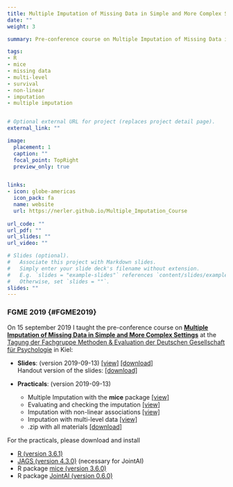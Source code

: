 ```yaml
---
title: Multiple Imputation of Missing Data in Simple and More Complex Settings
date: ""
weight: 3

summary: Pre-conference course on Multiple Imputation of Missing Data in Simple and More Complex Settings at the "Tagung der Fachgruppe Methoden & Evaluation der Deutschen Gesellschaft für Psychologie" in Kiel, Germany

tags:
- R
- mice
- missing data
- multi-level
- survival
- non-linear
- imputation
- multiple imputation


# Optional external URL for project (replaces project detail page).
external_link: ""

image:
  placement: 1
  caption: ""
  focal_point: TopRight
  preview_only: true


links:
- icon: globe-americas
  icon_pack: fa
  name: website
  url: https://nerler.github.io/Multiple_Imputation_Course
  
url_code: ""
url_pdf: ""
url_slides: ""
url_video: ""

# Slides (optional).
#   Associate this project with Markdown slides.
#   Simply enter your slide deck's filename without extension.
#   E.g. `slides = "example-slides"` references `content/slides/example-slides.md`.
#   Otherwise, set `slides = ""`.
slides: ""
---
```


### FGME 2019 {#FGME2019}
On 15 september 2019 I taught the pre-conference course on 
[**Multiple Imputation of Missing Data in Simple and More Complex Settings**](http://www.fgme2019.de/index.php?id=15)
at the [Tagung der Fachgruppe Methoden & Evaluation
der Deutschen Gesellschaft für Psychologie](http://www.fgme2019.de) in Kiel:

* **Slides**: (version 2019-09-13)
<a href="MICourse_Slides.pdf" >[view]</a>
<a href="MICourse_Slides.pdf" download>[download]</a><br>
Handout version of the slides:
<a href="MICourse_Handout.pdf" download>[download]</a>

* **Practicals**: (version 2019-09-13)
  * Multiple Imputation with the **mice** package
    <a href="MImice.html" >[view]</a>
  * Evaluating and checking the imputation
    <a href="MIcheck.html" >[view]</a>
  * Imputation with non-linear associations
    <a href="MInonlin.html" >[view]</a>
  * Imputation with multi-level data
    <a href="MIlong.html" >[view]</a>
  * .zip with all materials
    <a href="MIpracticals.zip" download >[download]</a>

For the practicals, please download and install

* [R (version 3.6.1)](https://cran.r-project.org)
* [JAGS (version 4.3.0)](https://sourceforge.net/projects/mcmc-jags/files/JAGS/4.x/) (necessary for JointAI)
* R package [mice (version 3.6.0)](https://CRAN.R-project.org/package=mice)
* R package [JointAI (version 0.6.0)](https://CRAN.R-project.org/package=JointAI)

